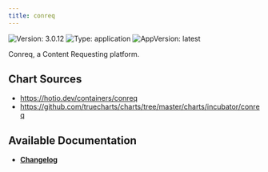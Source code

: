 ```yaml
---
title: conreq
---
```


![Version: 3.0.12](https://img.shields.io/badge/Version-3.0.12-informational?style=flat-square) ![Type: application](https://img.shields.io/badge/Type-application-informational?style=flat-square) ![AppVersion: latest](https://img.shields.io/badge/AppVersion-latest-informational?style=flat-square)

Conreq, a Content Requesting platform.

## Chart Sources

- https://hotio.dev/containers/conreq
- https://github.com/truecharts/charts/tree/master/charts/incubator/conreq

## Available Documentation

- [**Changelog**](./CHANGELOG.md)

